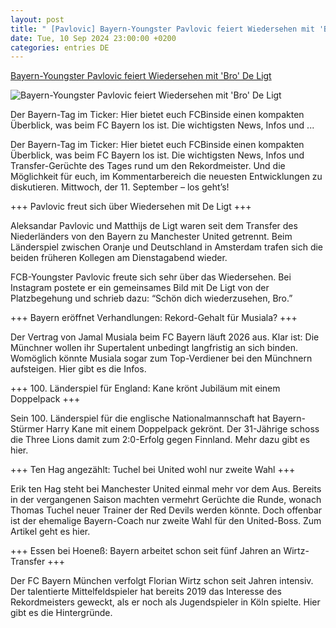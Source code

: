 ```yaml
---
layout: post
title: " [Pavlovic] Bayern-Youngster Pavlovic feiert Wiedersehen mit 'Bro' De Ligt"
date: Tue, 10 Sep 2024 23:00:00 +0200
categories: entries DE
---
```

[Bayern-Youngster Pavlovic feiert Wiedersehen mit 'Bro' De Ligt](https://fcbinside.de/2024/09/11/der-bayern-tag-im-ticker-news-infos-und-transfer-geruechte-zum-fc-bayern-muenchen-am-11-september/)

![Bayern-Youngster Pavlovic feiert Wiedersehen mit 'Bro' De Ligt](https://fcbinside.de/wp-content/uploads/2024/09/Aleksandar-Pavlovic-29.jpg)

Der Bayern-Tag im Ticker: Hier bietet euch FCBinside einen kompakten Überblick, was beim FC Bayern los ist. Die wichtigsten News, Infos und ...

Der Bayern-Tag im Ticker: Hier bietet euch FCBinside einen kompakten Überblick, was beim FC Bayern los ist. Die wichtigsten News, Infos und Transfer-Gerüchte des Tages rund um den Rekordmeister. Und die Möglichkeit für euch, im Kommentarbereich die neuesten Entwicklungen zu diskutieren. Mittwoch, der 11. September – los geht’s!







+++ Pavlovic freut sich über Wiedersehen mit De Ligt +++

Aleksandar Pavlovic und Matthijs de Ligt waren seit dem Transfer des Niederländers von den Bayern zu Manchester United getrennt. Beim Länderspiel zwischen Oranje und Deutschland in Amsterdam trafen sich die beiden früheren Kollegen am Dienstagabend wieder.

FCB-Youngster Pavlovic freute sich sehr über das Wiedersehen. Bei Instagram postete er ein gemeinsames Bild mit De Ligt von der Platzbegehung und schrieb dazu: “Schön dich wiederzusehen, Bro.”

+++ Bayern eröffnet Verhandlungen: Rekord-Gehalt für Musiala? +++

Der Vertrag von Jamal Musiala beim FC Bayern läuft 2026 aus. Klar ist: Die Münchner wollen ihr Supertalent unbedingt langfristig an sich binden. Womöglich könnte Musiala sogar zum Top-Verdiener bei den Münchnern aufsteigen. Hier gibt es die Infos.

+++ 100. Länderspiel für England: Kane krönt Jubiläum mit einem Doppelpack +++

Sein 100. Länderspiel für die englische Nationalmannschaft hat Bayern-Stürmer Harry Kane mit einem Doppelpack gekrönt. Der 31-Jährige schoss die Three Lions damit zum 2:0-Erfolg gegen Finnland. Mehr dazu gibt es hier.

+++ Ten Hag angezählt: Tuchel bei United wohl nur zweite Wahl +++

Erik ten Hag steht bei Manchester United einmal mehr vor dem Aus. Bereits in der vergangenen Saison machten vermehrt Gerüchte die Runde, wonach Thomas Tuchel neuer Trainer der Red Devils werden könnte. Doch offenbar ist der ehemalige Bayern-Coach nur zweite Wahl für den United-Boss. Zum Artikel geht es hier.

+++ Essen bei Hoeneß: Bayern arbeitet schon seit fünf Jahren an Wirtz-Transfer +++

Der FC Bayern München verfolgt Florian Wirtz schon seit Jahren intensiv. Der talentierte Mittelfeldspieler hat bereits 2019 das Interesse des Rekordmeisters geweckt, als er noch als Jugendspieler in Köln spielte. Hier gibt es die Hintergründe.

